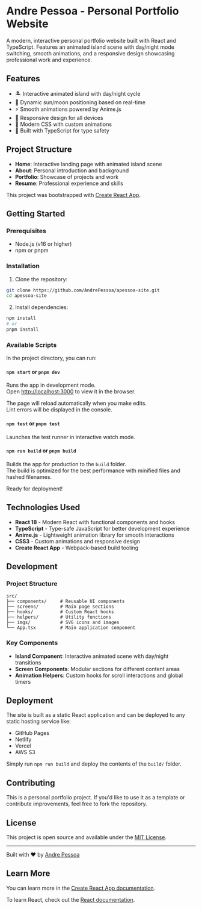 # Andre Pessoa - Personal Portfolio Website

A modern, interactive personal portfolio website built with React and TypeScript. Features an animated island scene with day/night mode switching, smooth animations, and a responsive design showcasing professional work and experience.

## Features

- 🏝️ Interactive animated island with day/night cycle
- 🌅 Dynamic sun/moon positioning based on real-time
- ⚡ Smooth animations powered by Anime.js
- 📱 Responsive design for all devices
- 🎨 Modern CSS with custom animations
- 🔧 Built with TypeScript for type safety

## Project Structure

- **Home**: Interactive landing page with animated island scene
- **About**: Personal introduction and background
- **Portfolio**: Showcase of projects and work
- **Resume**: Professional experience and skills

This project was bootstrapped with [Create React App](https://github.com/facebook/create-react-app).

## Getting Started

### Prerequisites

- Node.js (v16 or higher)
- npm or pnpm

### Installation

1. Clone the repository:
```bash
git clone https://github.com/AndrePessoa/apessoa-site.git
cd apessoa-site
```

2. Install dependencies:
```bash
npm install
# or
pnpm install
```

### Available Scripts

In the project directory, you can run:

#### `npm start` or `pnpm dev`

Runs the app in development mode.\
Open [http://localhost:3000](http://localhost:3000) to view it in the browser.

The page will reload automatically when you make edits.\
Lint errors will be displayed in the console.

#### `npm test` or `pnpm test`

Launches the test runner in interactive watch mode.

#### `npm run build` or `pnpm build`

Builds the app for production to the `build` folder.\
The build is optimized for the best performance with minified files and hashed filenames.

Ready for deployment!

## Technologies Used

- **React 18** - Modern React with functional components and hooks
- **TypeScript** - Type-safe JavaScript for better development experience
- **Anime.js** - Lightweight animation library for smooth interactions
- **CSS3** - Custom animations and responsive design
- **Create React App** - Webpack-based build tooling

## Development

### Project Structure
```
src/
├── components/     # Reusable UI components
├── screens/        # Main page sections
├── hooks/          # Custom React hooks
├── helpers/        # Utility functions
├── imgs/           # SVG icons and images
└── App.tsx         # Main application component
```

### Key Components

- **Island Component**: Interactive animated scene with day/night transitions
- **Screen Components**: Modular sections for different content areas
- **Animation Helpers**: Custom hooks for scroll interactions and global timers

## Deployment

The site is built as a static React application and can be deployed to any static hosting service like:

- GitHub Pages
- Netlify
- Vercel
- AWS S3

Simply run `npm run build` and deploy the contents of the `build/` folder.

## Contributing

This is a personal portfolio project. If you'd like to use it as a template or contribute improvements, feel free to fork the repository.

## License

This project is open source and available under the [MIT License](LICENSE).

---

Built with ❤️ by [Andre Pessoa](https://github.com/AndrePessoa)

## Learn More

You can learn more in the [Create React App documentation](https://facebook.github.io/create-react-app/docs/getting-started).

To learn React, check out the [React documentation](https://reactjs.org/).
